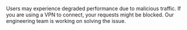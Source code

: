 Users may experience degraded performance due to malicious traffic. If you are using a VPN to connect, your requests might be blocked. Our engineering team is working on solving the issue.
